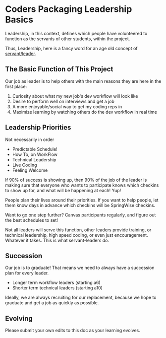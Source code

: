 # Coders Packaging Leadership Basics

Leadership, in this context, defines which people have volunteered to function as the servants of other students, within the project. 

Thus, Leadership, here is a fancy word for an age old concept of [servant/leader](https://en.wikipedia.org/wiki/Servant_leadership).

## The Basic Function of This Project

Our job as leader is to help others with the main reasons they are here in the first place:

1. Curiosity about what my new job's dev workflow will look like
2. Desire to perform well on interviews and get a job
3. A more enjoyable/social way to get my coding reps in
4. Maximize learning by watching others do the dev workflow in real time

## Leadership Priorities

Not necessarily in order

- Predictable Schedule!
- How To, on WorkFlow
- Technical Leadership
- Live Coding
- Feeling Welcome

If 90% of success is showing up, then 90% of the job of the leader is making sure that everyone who wants to participate knows which checkins to show up for, and what will be happening at each! Yup!

People plan their lives around their priorities. If you want to help people, let them know days in advance which checkins will be SpringWise checkins.

Want to go one step further? Canvas participants regularly, and figure out the best schedules to set!

Not all leaders will serve this function, other leaders provide training, or technical leadership, high speed coding, or even just encouragement. Whatever it takes. This is what servant-leaders do.

## Succession

Our job is to graduate! That means we need to always have a succession plan for every leader.

- Longer term workflow leaders (starting a6)
- Shorter term technical leaders (starting a10)

Ideally, we are always recruiting for our replacement, because we hope to graduate and get a job as quickly as possible.

## Evolving

Please submit your own edits to this doc as your learning evolves.
